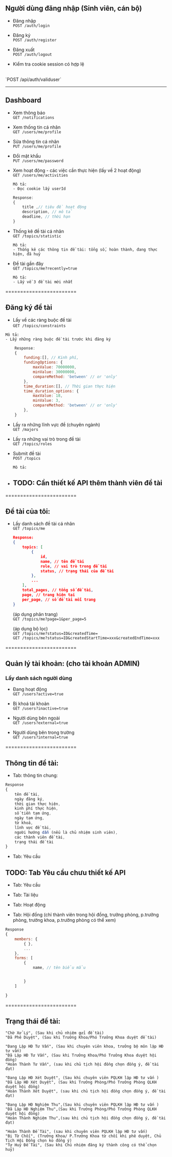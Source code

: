## Người dùng đăng nhập (Sinh viên, cán bộ)

-   Đăng nhập
    <br/>
    `POST /auth/login`

-   Đăng ký
    <br/>
    `POST /auth/register`

-   Đăng xuất
    <br/>
    `POST /auth/logout`
-   Kiểm tra cookie session có hợp lệ
<br/>
`POST /api/auth/validuser`
<hr/>

## Dashboard

-   Xem thông báo
    <br/>
    `GET /notifications`

-   Xem thống tin cá nhân
    <br/>
    `GET /users/me/profile`

-   Sửa thông tin cá nhân
    <br/>
    `PUT /users/me/profile`

-   Đổi mật khẩu
    <br/>
    `PUT /users/me/password`

-   Xem hoạt động - các việc cần thực hiện (lấy về 2 hoạt động)
    <br/>
    `GET /users/me/activities`
    <br/>

    ```
    Mô tả:
    - Đọc cookie lấy userId
    ```

    ```js
    Response:
    {
        title ,// tiêu đề hoạt động
        description, // mô tả
        deadline, // thời hạn
    }
    ```

-   Thống kê đề tài cá nhân
    <br/>
    `GET /topics/statistic`

    ```
    Mô tả:
    - Thống kê các thông tin đề tài: tổng số, hoàn thành, đang thực hiện, đã huỷ
    ```

-   Đề tài gần đây
    <br/>
    `GET /topics/me?recently=true`
    ```
    Mô tả:
    - Lấy về 3 đề tài mới nhất
    ```

========================

## Đăng ký đề tài

-   Lấy về các ràng buộc đề tài
    <br/>
    `GET /topics/constraints`

```
Mô tả:
- Lấy những ràng buộc đề tài trước khi đăng ký
```

```js
    Response:
    {
        funding:[], // Kinh phí,
        fundingOptions: {
            maxValue: 70000000,
            minValue: 30000000,
            compareMethod: 'between' // or 'only'
        },
        time_duration:[], // Thời gian thực hiện
        time_duration_options: {
            maxValue: 18,
            minValue: 3,
            compareMethod: 'between' // or 'only'
        },
    }
```

-   Lấy ra những lĩnh vực đề (chuyên ngành)
    <br/>
    `GET /majors`

-   Lấy ra những vai trò trong đề tài
    <br/>
    `GET /topics/roles`

-   Submit đề tài
    <br/>
    `POST /topics`
    ```
    Mô tả:
    ```
-   ## TODO: Cần thiết kế API thêm thành viên đề tài

========================

## Đề tài của tôi:

-   Lấy danh sách đề tài cá nhân
    <br/>
    `GET /topics/me`

    ```json
    Response:
    {
        topics: [
            {
                id,
                name, // tên đề tài
                role, // vai trò trong đề tài
                status, // trạng thái của đề tài
            },
            ...
        ],
        total_pages, // tổng số đề tài,
        page, // trang hiện tại
        per_page, // số đề tài mỗi trang
    }
    ```

    (áp dụng phân trang)
    <br/>
    `GET /topics/me?page=1&per_page=5`
    <br/>

    (áp dụng bộ lọc)
    <br/>
    `GET /topics/me?status=ID&createdTime=`
    <br/>
    `GET /topics/me?status=ID&createdStartTime=xxx&createdEndTime=xxx`
    <br/>

========================

## Quản lý tài khoản: (cho tài khoản ADMIN)

### Lấy danh sách người dùng

-   Đang hoạt động
    <br/>
    `GET /users?active=true`

-   Bị khoá tài khoản
    <br/>
    `GET /users?inactive=true`

-   Người dùng bên ngoài
    <br/>
    `GET /users?external=true`

-   Người dùng bên trong trường
    <br/>
    `GET /users?internal=true`

========================

## Thông tin đề tài:

-   Tab: thông tin chung:

```js
Response
{
    tên đề tài,
    ngày đăng ký,
    thời gian thực hiện,
    kinh phí thực hiện,
    số tiền tạm ứng,
    ngày tạm ứng,
    từ khoá,
    lĩnh vực đề tài,
    người hướng dẫn (nếu là chủ nhiệm sinh viên),
    các thành viên đề tài,
    trạng thái đề tài
}
```

-   Tab: Yêu cầu

## TODO: Tab Yêu cầu chưu thiết kế API

-   Tab: Yêu cầu
-   Tab: Tài liệu
-   Tab: Hoạt động

-   Tab: Hội đồng (chỉ thành viên trong hội đồng,
    trưởng phòng, p.trưởng phòng, trưởng khoa, p.trưởng phòng có thể xem)

```js
Response
{
    members: {
        { },
        ...
    },
    forms: [
        {
            name, // tên biểu mẩu


        }
    ]

}
```

========================

## Trạng thái đề tài:

    "Chờ Xử Lý", (Sau khi chủ nhiệm gửi đề tài)
    "Đã Phê Duyệt", (Sau khi Trưởng Khoa/Phó Trưởng Khoa duyệt đề tài)

    "Đang Lập HĐ Tư Vấn", (Sau khi chuyên viên khoa, trưởng bộ môn lập HĐ tư vấn)
    "Đã Lập HĐ Tư Vấn", (Sau khi Trưởng Khoa/Phó Trưởng Khoa duyệt hội đồng)
    "Hoàn Thành Tư Vấn", (sau khi chủ tịch hội đồng chọn đồng ý, đề tài đạt)

    "Đang Lập HĐ Xét Duyệt", (Sau khi chuyên viên PQLKH lập HĐ tư vấn )
    "Đã Lập HĐ Xét Duyệt", (Sau khi Trưởng Phòng/Phó Trưởng Phòng QLKH duyệt hội đồng)
    "Hoàn Thành Xét Duyệt", (sau khi chủ tịch hội đồng chọn đồng ý, đề tài đạt)

    "Đang Lập HĐ Nghiệm Thu",(Sau khi chuyên viên PQLKH lập HĐ tư vấn )
    "Đã Lập HĐ Nghiệm Thu",(Sau khi Trưởng Phòng/Phó Trưởng Phòng QLKH duyệt hội đồng)
    "Hoàn Thành Nghiệm Thu",(sau khi chủ tịch hội đồng chọn đồng ý, đề tài đạt)

    "Hoàn Thành Đề Tài", (sau khi chuyên viên PQLKH lập HĐ tư vấn)
    "Bị Từ Chối", (Trưởng Khoa/ P.Trưởng Khoa từ chối khi phê duyệt, Chủ Tịch Hội Đồng chọn ko đồng ý)
    "Tự Huỷ Đề Tài", (Sau khi Chủ nhiệm đăng ký thành công có thể chọn huỷ)
